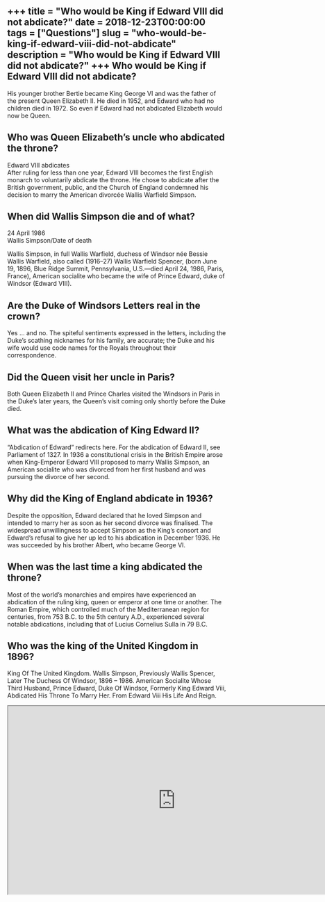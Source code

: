 +++
title = "Who would be King if Edward VIII did not abdicate?"
date = 2018-12-23T00:00:00
tags = ["Questions"]
slug = "who-would-be-king-if-edward-viii-did-not-abdicate"
description = "Who would be King if Edward VIII did not abdicate?"
+++
Who would be King if Edward VIII did not abdicate?
--------------------------------------------------

His younger brother Bertie became King George VI and was the father of the present Queen Elizabeth II. He died in 1952, and Edward who had no children died in 1972. So even if Edward had not abdicated Elizabeth would now be Queen.

Who was Queen Elizabeth’s uncle who abdicated the throne?
---------------------------------------------------------

Edward VIII abdicates  
After ruling for less than one year, Edward VIII becomes the first English monarch to voluntarily abdicate the throne. He chose to abdicate after the British government, public, and the Church of England condemned his decision to marry the American divorcée Wallis Warfield Simpson.

When did Wallis Simpson die and of what?
----------------------------------------

24 April 1986  
Wallis Simpson/Date of death

Wallis Simpson, in full Wallis Warfield, duchess of Windsor née Bessie Wallis Warfield, also called (1916–27) Wallis Warfield Spencer, (born June 19, 1896, Blue Ridge Summit, Pennsylvania, U.S.—died April 24, 1986, Paris, France), American socialite who became the wife of Prince Edward, duke of Windsor (Edward VIII).

Are the Duke of Windsors Letters real in the crown?
---------------------------------------------------

Yes … and no. The spiteful sentiments expressed in the letters, including the Duke’s scathing nicknames for his family, are accurate; the Duke and his wife would use code names for the Royals throughout their correspondence.

Did the Queen visit her uncle in Paris?
---------------------------------------

Both Queen Elizabeth II and Prince Charles visited the Windsors in Paris in the Duke’s later years, the Queen’s visit coming only shortly before the Duke died.

What was the abdication of King Edward II?
------------------------------------------

“Abdication of Edward” redirects here. For the abdication of Edward II, see Parliament of 1327. In 1936 a constitutional crisis in the British Empire arose when King-Emperor Edward VIII proposed to marry Wallis Simpson, an American socialite who was divorced from her first husband and was pursuing the divorce of her second.

Why did the King of England abdicate in 1936?
---------------------------------------------

Despite the opposition, Edward declared that he loved Simpson and intended to marry her as soon as her second divorce was finalised. The widespread unwillingness to accept Simpson as the King’s consort and Edward’s refusal to give her up led to his abdication in December 1936. He was succeeded by his brother Albert, who became George VI.

When was the last time a king abdicated the throne?
---------------------------------------------------

Most of the world’s monarchies and empires have experienced an abdication of the ruling king, queen or emperor at one time or another. The Roman Empire, which controlled much of the Mediterranean region for centuries, from 753 B.C. to the 5th century A.D., experienced several notable abdications, including that of Lucius Cornelius Sulla in 79 B.C.

Who was the king of the United Kingdom in 1896?
-----------------------------------------------

King Of The United Kingdom. Wallis Simpson, Previously Wallis Spencer, Later The Duchess Of Windsor, 1896 – 1986. American Socialite Whose Third Husband, Prince Edward, Duke Of Windsor, Formerly King Edward Viii, Abdicated His Throne To Marry Her. From Edward Viii His Life And Reign.

<iframe allow="accelerometer; autoplay; clipboard-write; encrypted-media; gyroscope; picture-in-picture" allowfullscreen="" class="__youtube_prefs__  epyt-is-override  no-lazyload" data-no-lazy="1" data-origheight="433" data-origwidth="770" data-skipgform_ajax_framebjll="" height="433" id="_ytid_45016" loading="lazy" src="https://www.youtube.com/embed/7bjyxsTb2gY?enablejsapi=1&autoplay=0&cc_load_policy=0&cc_lang_pref=&iv_load_policy=1&loop=0&modestbranding=0&rel=1&fs=1&playsinline=0&autohide=2&theme=dark&color=red&controls=1&" title="YouTube player" width="770"></iframe>